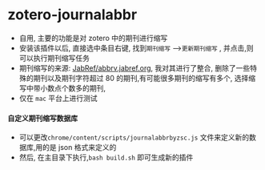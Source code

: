 # zotero-journalabbr

- 自用, 主要的功能是对 zotero 中的期刊进行缩写
- 安装该插件以后, 直接选中条目右键, 找到`期刊缩写` -->`更新期刊缩写`  , 并点击,则可以执行期刊缩写任务
- 期刊缩写的来源: [JabRef/abbrv.jabref.org](https://github.com/JabRef/abbrv.jabref.org), 我对其进行了整合, 删除了一些特殊的期刊以及期刊字符超过 80 的期刊,有可能很多期刊的缩写有多个, 选择缩写中带小数点个数多的期刊,
- 仅在 `mac` 平台上进行测试


#### 自定义期刊缩写数据库

- 可以更改`chrome/content/scripts/journalabbrbyzsc.js` 文件来定义新的数据库,用的是 json 格式来定义的
- 然后, 在主目录下执行,`bash build.sh` 即可生成新的插件

